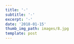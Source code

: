 ```yaml
---
title: '-'
subtitle: '-'
excerpt: '-'
date: '2018-01-15'
thumb_img_path: images/8.jpg
template: post
---
```

